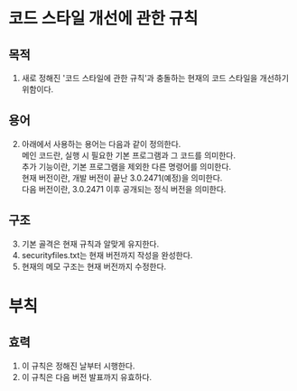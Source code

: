 # 코드 스타일 개선에 관한 규칙

## 목적
1. 새로 정해진 '코드 스타일에 관한 규칙'과 충돌하는 현재의 코드 스타일을 개선하기 위함이다.

## 용어
2. 아래에서 사용하는 용어는 다음과 같이 정의한다. \
  메인 코드란, 실행 시 필요한 기본 프로그램과 그 코드를 의미한다. \
  추가 기능이란, 기본 프로그램을 제외한 다른 명령어를 의미한다. \
  현재 버전이란, 개발 버전이 끝난 3.0.2471(예정)을 의미한다. \
  다음 버전이란, 3.0.2471 이후 공개되는 정식 버전을 의미한다. 

## 구조
3. 기본 골격은 현재 규칙과 알맞게 유지한다. 
4. securityfiles.txt는 현재 버전까지 작성을 완성한다. 
5. 현재의 메모 구조는 현재 버전까지 수정한다. 

# 부칙
## 효력
1. 이 규칙은 정해진 날부터 시행한다. 
2. 이 규칙은 다음 버전 발표까지 유효하다.